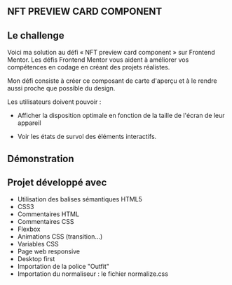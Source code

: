 ## NFT PREVIEW CARD COMPONENT

## Le challenge

Voici ma solution au défi « NFT preview card component » sur Frontend Mentor. Les défis Frontend Mentor vous aident à améliorer vos compétences en codage en créant des projets réalistes.

Mon défi consiste à créer ce composant de carte d'aperçu et à le rendre aussi proche que possible du design.

Les utilisateurs doivent pouvoir :

- Afficher la disposition optimale en fonction de la taille de l'écran de leur appareil

- Voir les états de survol des éléments interactifs.

## Démonstration

## Projet développé avec

- Utilisation des balises sémantiques HTML5
- CSS3
- Commentaires HTML
- Commentaires CSS
- Flexbox
- Animations CSS (transition...)
- Variables CSS
- Page web responsive
- Desktop first
- Importation de la police "Outfit"
- Importation du normaliseur : le fichier normalize.css
